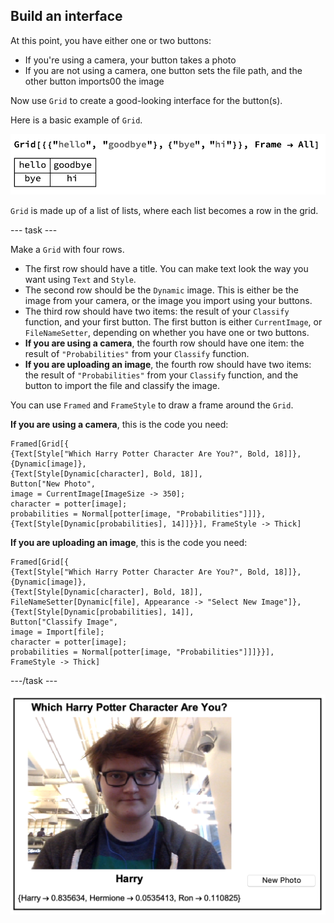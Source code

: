## Build an interface

At this point, you have either one or two buttons:
+ If you're using a camera, your button takes a photo
+ If you are not using a camera, one button sets the file path, and the other button imports00 the image

Now use `Grid` to create a good-looking interface for the button(s).

Here is a basic example of `Grid`.

![Grid](images/Grid.png)

`Grid` is made up of a list of lists, where each list becomes a row in the grid.

--- task ---

Make a `Grid` with four rows.

+ The first row should have a title. You can make text look the way you want using `Text` and `Style`.
+ The second row should be the `Dynamic` image. This is either be the image from your camera, or the image you import using your buttons.
+ The third row should have two items: the result of your `Classify` function, and your first button. The first button is either `CurrentImage`, or `FileNameSetter`, depending on whether you have one or two buttons.
+ **If you are using a camera**, the fourth row should have one item: the result of `"Probabilities"` from your `Classify` function.
+ **If you are uploading an image**, the fourth row should have two items: the result of `"Probabilities"` from your `Classify` function, and the button to import the file and classify the image.

You can use `Framed` and `FrameStyle` to draw a frame around the `Grid`.

**If you are using a camera**, this is the code you need:
```
Framed[Grid[{
{Text[Style["Which Harry Potter Character Are You?", Bold, 18]]},
{Dynamic[image]},
{Text[Style[Dynamic[character], Bold, 18]],
Button["New Photo",
image = CurrentImage[ImageSize -> 350];
character = potter[image];
probabilities = Normal[potter[image, "Probabilities"]]]},
{Text[Style[Dynamic[probabilities], 14]]}}], FrameStyle -> Thick]
```

**If you are uploading an image**, this is the code you need:

```
Framed[Grid[{
{Text[Style["Which Harry Potter Character Are You?", Bold, 18]]},
{Dynamic[image]},
{Text[Style[Dynamic[character], Bold, 18]],
FileNameSetter[Dynamic[file], Appearance -> "Select New Image"]},
{Text[Style[Dynamic[probabilities], 14]],
Button["Classify Image",
image = Import[file];
character = potter[image];
probabilities = Normal[potter[image, "Probabilities"]]]}}],
FrameStyle -> Thick]
 ```
---/task ---

![Interface](images/firstcomplete.png)
